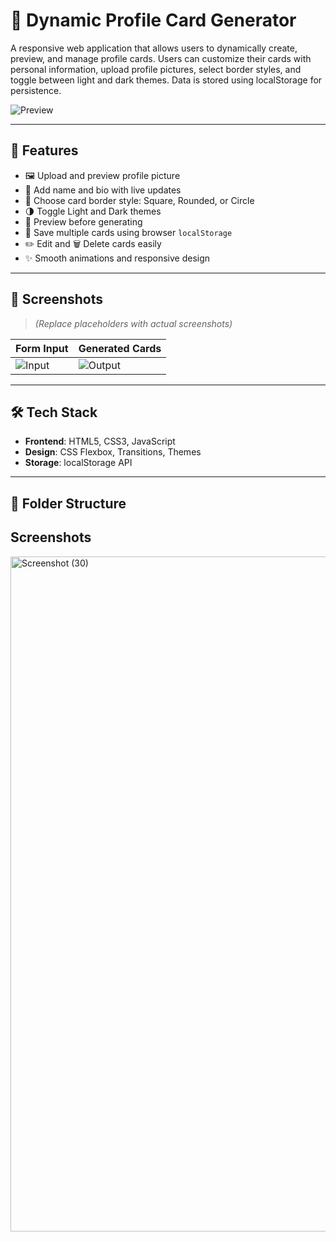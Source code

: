 # 🪪 Dynamic Profile Card Generator

A responsive web application that allows users to dynamically create, preview, and manage profile cards.
Users can customize their cards with personal information, upload profile pictures, select border styles, 
and toggle between light and dark themes. Data is stored using localStorage for persistence.

![Preview](https://via.placeholder.com/800x400?text=Project+Screenshot)

---

## 🚀 Features

- 🖼 Upload and preview profile picture
- 📝 Add name and bio with live updates
- 🧩 Choose card border style: Square, Rounded, or Circle
- 🌗 Toggle Light and Dark themes
- 🔄 Preview before generating
- 💾 Save multiple cards using browser `localStorage`
- ✏️ Edit and 🗑 Delete cards easily
- ✨ Smooth animations and responsive design

---

## 📸 Screenshots

> *(Replace placeholders with actual screenshots)*

| Form Input | Generated Cards |
|------------|-----------------|
| ![Input](https://via.placeholder.com/300x200?text=Input+Form) | ![Output](https://via.placeholder.com/300x200?text=Cards+List) |

---

## 🛠 Tech Stack

- **Frontend**: HTML5, CSS3, JavaScript
- **Design**: CSS Flexbox, Transitions, Themes
- **Storage**: localStorage API

---

## 📂 Folder Structure

## Screenshots
<img width="1920" height="1080" alt="Screenshot (30)" src="https://github.com/user-attachments/assets/aa773335-ab5e-4c8c-8062-81992bf91273" />
